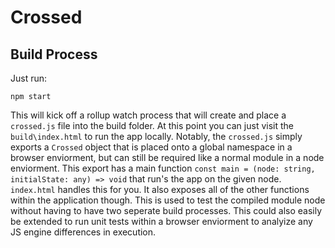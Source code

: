 # Crossed

## Build Process

Just run:

```
npm start
```

This will kick off a rollup watch process that will create and place a `crossed.js` file into the build folder. At this point you can just visit the `build\index.html` to run the app locally. Notably, the `crossed.js` simply exports a `Crossed` object that is placed onto a global namespace in a browser enviorment, but can still be required like a normal module in a node enviorment. This export has a main function `const main = (node: string, initialState: any) => void` that run's the app on the given node. `index.html` handles this for you. It also exposes all of the other functions within the application though. This is used to test the compiled module node without having to have two seperate build processes. This could also easily be extended to run unit tests within a browser enviorment to analyize any JS engine differences in execution.